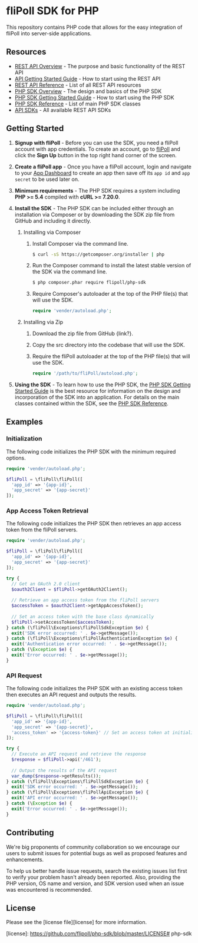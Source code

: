 # fliPoll SDK for PHP

This repository contains PHP code that allows for the easy integration of fliPoll into server-side applications.

## Resources

* [REST API Overview][api-overview] - The purpose and basic functionality of the REST API
* [API Getting Started Guide][api-start] - How to start using the REST API
* [REST API Reference][api-reference] - List of all REST API resources
* [PHP SDK Overview][api-php-sdk] - The design and basics of the PHP SDK
* [PHP SDK Getting Started Guide][api-php-sdk-start] - How to start using the PHP SDK
* [PHP SDK Reference][api-php-sdk-reference] - List of main PHP SDK classes
* [API SDKs][api-sdks] - All available REST API SDKs

## Getting Started

1. **Signup with fliPoll** - Before you can use the SDK, you need a fliPoll account with app credentials. To create an account, go to [fliPoll][flipoll] and click the **Sign Up** button in the top right hand corner of the screen.
2. **Create a fliPoll app** - Once you have a fliPoll account, login and navigate to your [App Dashboard][app-dashboard] to create an app then save off its `app id` and `app secret` to be used later on.
3. **Minimum requirements** - The PHP SDK requires a system including **PHP >= 5.4** compiled with **cURL >= 7.20.0**.
4. **Install the SDK** - The PHP SDK can be included either through an installation via Composer or by downloading the SDK zip file from GitHub and including it directly.
	1. Installing via Composer
		1. Install Composer via the command line.
			
			```sh
			$ curl -sS https://getcomposer.org/installer | php
			```
			
		2. Run the Composer command to install the latest stable version of the SDK via the command line.
			
			```sh
			$ php composer.phar require flipoll/php-sdk
			```
			
		3. Require Composer's autoloader at the top of the PHP file(s) that will use the SDK.
			
			```php
			require 'vender/autoload.php';
			```
			
	2. Installing via Zip
		1. Download the zip file from GitHub {link?}.
		2. Copy the src directory into the codebase that will use the SDK.
		3. Require the fliPoll autoloader at the top of the PHP file(s) that will use the SDK.
			
			```php
			require '/path/to/fliPoll/autoload.php';
			```
			
5. **Using the SDK** - To learn how to use the PHP SDK, the [PHP SDK Getting Started Guide][api-php-sdk-start] is the best resource for information on the design and incorporation of the SDK into an application. For details on the main classes contained within the SDK, see the [PHP SDK Reference][api-php-sdk-reference].

## Examples

### Initialization

The following code initializes the PHP SDK with the minimum required options.

```php
require 'vender/autoload.php';

$fliPoll = \fliPoll\fliPoll([
  'app_id' => '{app-id}',
  'app_secret' => '{app-secret}'
]);
```

### App Access Token Retrieval

The following code initializes the PHP SDK then retrieves an app access token from the fliPoll servers.

```php
require 'vender/autoload.php';

$fliPoll = \fliPoll\fliPoll([
  'app_id' => '{app-id}',
  'app_secret' => '{app-secret}'
]);

try {
  // Get an OAuth 2.0 client
  $oauth2Client = $fliPoll->getOAuth2Client();
  
  // Retrieve an app access token from the fliPoll servers
  $accessToken = $oauth2Client->getAppAccessToken();
  
  // Set an access token with the base class dynamically
  $fliPoll->setAccessToken($accessToken);
} catch (\fliPoll\Exceptions\fliPollSdkException $e) {
  exit('SDK error occurred: ' . $e->getMessage());
} catch (\fliPoll\Exceptions\fliPollAuthenticationException $e) {
  exit('Authentication error occurred: ' . $e->getMessage());
} catch (\Exception $e) {
  exit('Error occurred: ' . $e->getMessage());
}
```

### API Request

The following code initializes the PHP SDK with an existing access token then executes an API request and outputs the results.

```php
require 'vender/autoload.php';

$fliPoll = \fliPoll\fliPoll([
  'app_id' => '{app-id}',
  'app_secret' => '{app-secret}',
  'access_token' => '{access-token}' // Set an access token at initialization
]);

try {
  // Execute an API request and retrieve the response
  $response = $fliPoll->api('/461');
  
  // Output the results of the API request
  var_dump($response->getResults());
} catch (\fliPoll\Exceptions\fliPollSdkException $e) {
  exit('SDK error occurred: ' . $e->getMessage());
} catch (\fliPoll\Exceptions\fliPollApiException $e) {
  exit('API error occurred: ' . $e->getMessage());
} catch (\Exception $e) {
  exit('Error occurred: ' . $e->getMessage());
}
```

## Contributing

We're big proponents of community collaboration so we encourage our users to submit issues for potential bugs as well as proposed features and enhancements.

To help us better handle issue requests, search the existing issues list first to verify your problem hasn't already been reported. Also, providing the PHP version, OS name and version, and SDK version used when an issue was encountered is recommended.

## License

Please see the [license file][license] for more information.

[flipoll]: https://flipoll.com
[app-dashboard]: https://flipoll.com/settings/apps
[api-overview]: https://flipoll.com/developer/api
[api-start]: https://flipoll.com/developer/api/start
[api-reference]: https://flipoll.com/developer/api/reference
[api-php-sdk]: https://flipoll.com/developer/api/sdks/php
[api-php-sdk-start]: https://flipoll.com/developer/api/sdks/php/start
[api-php-sdk-reference]: https://flipoll.com/developer/api/sdks/php/reference
[api-sdks]: https://flipoll.com/developer/api/sdks
[license]: https://github.com/flipoll/php-sdk/blob/master/LICENSE# php-sdk
